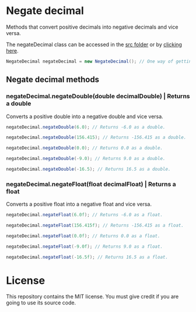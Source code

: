 # Negate decimal

Methods that convert positive decimals into negative decimals and vice versa.

The negateDecimal class can be accessed in the [src folder](src) or by [clicking here](src/NegateDecimal.java).

```Java
NegateDecimal negateDecimal = new NegateDecimal(); // One way of getting the negateDecimal class.
```

## Negate decimal methods

### negateDecimal.negateDouble(double decimalDouble) | Returns a double

Converts a positive double into a negative double and vice versa.

```Java
negateDecimal.negateDouble(6.0); // Returns -6.0 as a double.
```

```Java
negateDecimal.negateDouble(156.415); // Returns -156.415 as a double.
```

```Java
negateDecimal.negateDouble(0.0); // Returns 0.0 as a double.
```

```Java
negateDecimal.negateDouble(-9.0); // Returns 9.0 as a double.
```

```Java
negateDecimal.negateDouble(-16.5); // Returns 16.5 as a double.
```

### negateDecimal.negateFloat(float decimalFloat) | Returns a float

Converts a positive float into a negative float and vice versa.

```Java
negateDecimal.negateFloat(6.0f); // Returns -6.0 as a float.
```

```Java
negateDecimal.negateFloat(156.415f); // Returns -156.415 as a float.
```

```Java
negateDecimal.negateFloat(0.0f); // Returns 0.0 as a float.
```

```Java
negateDecimal.negateFloat(-9.0f); // Returns 9.0 as a float.
```

```Java
negateDecimal.negateFloat(-16.5f); // Returns 16.5 as a float.
```

# License

This repository contains the MIT license. You must give credit if you are going to use its source code.

